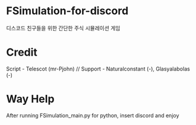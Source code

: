 # FSimulation-for-discord
디스코드 친구들을 위한 간단한 주식 시뮬레이션 게임

# Credit
Script - Telescot (mr-Pjohn) // Support - Naturalconstant (-), Glasyalabolas (-)

# Way Help
After running FSimulation_main.py for python, insert discord and enjoy
